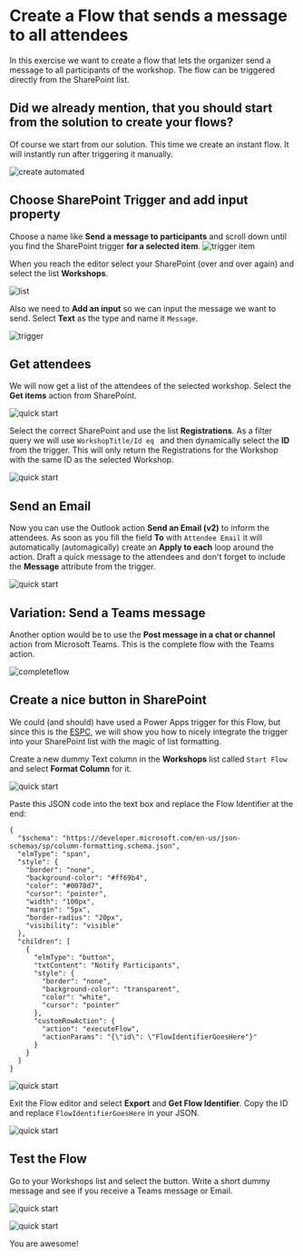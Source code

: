 # Create a Flow that sends a message to all attendees

In this exercise we want to create a flow that lets the organizer send a message to all participants of the workshop. The flow can be triggered directly from the SharePoint list.

## Did we already mention, that you should start from the solution to create your flows?

Of course we start from our solution. This time we create an instant flow. It will instantly run after triggering it manually.

![create automated](/assets/8_createautomated.png)

## Choose SharePoint Trigger and add input property

Choose a name like **Send a message to participants** and scroll down until you find the SharePoint trigger **for a selected item**.
![trigger item](/assets/8_chooseitemtrigger.png)

When you reach the editor select your SharePoint (over and over again) and select the list **Workshops**.

![list](/assets/8_chooselist.png)

Also we need to **Add an input** so we can input the message we want to send. Select **Text** as the type and name it `Message`.

![trigger](/assets/8_addtriggerinput.png)

## Get attendees

We will now get a list of the attendees of the selected workshop. Select the **Get items** action from SharePoint.

![quick start](/assets/8_getitems.png)

Select the correct SharePoint and use the list **Registrations**.
As a filter query we will use `WorkshopTitle/Id eq ` and then dynamically select the **ID** from the trigger. This will only return the Registrations for the Workshop with the same ID as the selected Workshop.

![quick start](/assets/8_getitemsfilter.png)

## Send an Email

Now you can use the Outlook action **Send an Email (v2)** to inform the attendees. As soon as you fill the field **To** with `Attendee Email` it will automatically (automagically) create an **Apply to each** loop around the action. Draft a quick message to the attendees and don't forget to include the **Message** attribute from the trigger.

![quick start](/assets/8_outlookoption.png)

## Variation: Send a Teams message

Another option would be to use the **Post message in a chat or channel** action from Microsoft Teams. This is the complete flow with the Teams action.

![completeflow](/assets/8_completeflowteams.png)

## Create a nice button in SharePoint

We could (and should) have used a Power Apps trigger for this Flow, but since this is the [ESPC](https://sharepointeurope.com), we will show you how to nicely integrate the trigger into your SharePoint list with the magic of list formatting.

Create a new dummy Text column in the **Workshops** list called `Start Flow` and select **Format Column** for it.

![quick start](/assets/8_formatcolumn.png)

Paste this JSON code into the text box and replace the Flow Identifier at the end:

```
{
  "$schema": "https://developer.microsoft.com/en-us/json-schemas/sp/column-formatting.schema.json",
  "elmType": "span",
  "style": {
    "border": "none",
    "background-color": "#ff69b4",
    "color": "#0078d7",
    "cursor": "pointer",
    "width": "100px",
    "margin": "5px",
    "border-radius": "20px",
    "visibility": "visible"
  },
  "children": [
    {
      "elmType": "button",
      "txtContent": "Notify Participants",
      "style": {
        "border": "none",
        "background-color": "transparent",
        "color": "white",
        "cursor": "pointer"
      },
      "customRowAction": {
        "action": "executeFlow",
        "actionParams": "{\"id\": \"FlowIdentifierGoesHere"}"
      }
    }
  ]
}
```

![quick start](/assets/8_formatting.png)

Exit the Flow editor and select **Export** and **Get Flow Identifier**. Copy the ID and replace `FlowIdentifierGoesHere` in your JSON.

![quick start](/assets/8_getidentifier.png)

## Test the Flow

Go to your Workshops list and select the button. Write a short dummy message and see if you receive a Teams message or Email.

![quick start](/assets/8_testflow.png)

![quick start](/assets/8_testsuccess.png)

You are awesome!
